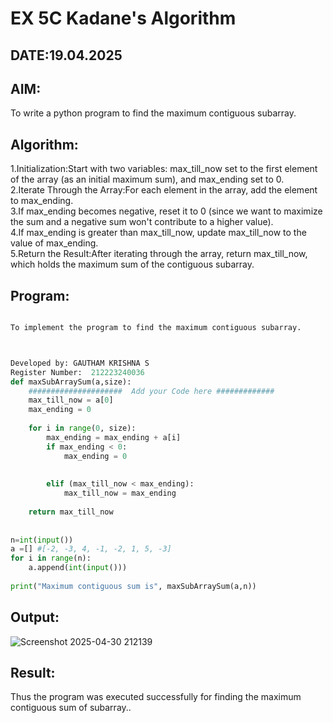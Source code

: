 # EX 5C Kadane's Algorithm
## DATE:19.04.2025
## AIM:
To write a python program to find the maximum contiguous subarray.

## Algorithm:

1.Initialization:Start with two variables: max_till_now set to the first element of the array (as an initial maximum sum), and max_ending set to 0.<BR>
2.Iterate Through the Array:For each element in the array, add the element to max_ending.<BR>
3.If max_ending becomes negative, reset it to 0 (since we want to maximize the sum and a negative sum won't contribute to a higher value).<BR>
4.If max_ending is greater than max_till_now, update max_till_now to the value of max_ending.<BR>
5.Return the Result:After iterating through the array, return max_till_now, which holds the maximum sum of the contiguous subarray.<BR>


## Program:
```PYTHON

To implement the program to find the maximum contiguous subarray.



Developed by: GAUTHAM KRISHNA S
Register Number:  212223240036
def maxSubArraySum(a,size):
    #####################  Add your Code here #############
    max_till_now = a[0]
    max_ending = 0
    
    for i in range(0, size):
        max_ending = max_ending + a[i]
        if max_ending < 0:
            max_ending = 0
        
        
        elif (max_till_now < max_ending):
            max_till_now = max_ending
            
    return max_till_now
    
    
n=int(input())  
a =[] #[-2, -3, 4, -1, -2, 1, 5, -3]
for i in range(n):
    a.append(int(input()))
  
print("Maximum contiguous sum is", maxSubArraySum(a,n))

```

## Output:
![Screenshot 2025-04-30 212139](https://github.com/user-attachments/assets/45cf11fa-e479-4fa1-8408-1ddc358a0e62)

## Result:
Thus the program was executed successfully for finding the maximum contiguous sum of subarray..
